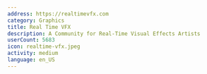 ```yaml
---
address: https://realtimevfx.com
category: Graphics
title: Real Time VFX
description: A Community for Real-Time Visual Effects Artists
userCount: 5683
icon: realtime-vfx.jpeg
activity: medium
language: en_US
---
```

